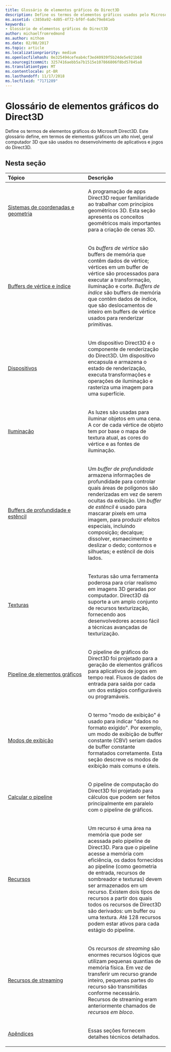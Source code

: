 ```yaml
---
title: Glossário de elementos gráficos do Direct3D
description: Define os termos de elementos gráficos usados pelo Microsoft Direct3D.
ms.assetid: c3850a92-4d05-4f72-bf0f-6a0c79e841eb
keywords:
- Glossário de elementos gráficos do Direct3D
author: michaelfromredmond
ms.author: mithom
ms.date: 02/08/2017
ms.topic: article
ms.localizationpriority: medium
ms.openlocfilehash: 0e325494cefeab4cf3ed40939f5b24de5e921b68
ms.sourcegitcommit: 3257416aebb5a7b1515e107866806f8bd57845a8
ms.translationtype: MT
ms.contentlocale: pt-BR
ms.lasthandoff: 11/17/2018
ms.locfileid: "7171289"
---
```

# <a name="direct3d-graphics-glossary"></a>Glossário de elementos gráficos do Direct3D


Define os termos de elementos gráficos do Microsoft Direct3D. Este glossário define, em termos de elementos gráficos um alto nível, geral computador 3D que são usados no desenvolvimento de aplicativos e jogos do Direct3D.

## <a name="span-idin-this-sectionspanin-this-section"></a><span id="in-this-section"></span>Nesta seção


<table>
<colgroup>
<col width="50%" />
<col width="50%" />
</colgroup>
<thead>
<tr class="header">
<th align="left">Tópico</th>
<th align="left">Descrição</th>
</tr>
</thead>
<tbody>
<tr class="odd">
<td align="left"><p><a href="coordinate-systems-and-geometry.md">Sistemas de coordenadas e geometria</a></p></td>
<td align="left"><p>A programação de apps Direct3D requer familiaridade ao trabalhar com princípios geométricos 3D. Esta seção apresenta os conceitos geométricos mais importantes para a criação de cenas 3D.</p></td>
</tr>
<tr class="even">
<td align="left"><p><a href="vertex-and-index-buffers.md">Buffers de vértice e índice</a></p></td>
<td align="left"><p>Os <em>buffers de vértice</em> são buffers de memória que contêm dados de vértice; vértices em um buffer de vértice são processados para executar a transformação, iluminação e corte. <em>Buffers de índice</em> são buffers de memória que contêm dados de índice, que são deslocamentos de inteiro em buffers de vértice usados para renderizar primitivas.</p></td>
</tr>
<tr class="odd">
<td align="left"><p><a href="devices.md">Dispositivos</a></p></td>
<td align="left"><p>Um dispositivo Direct3D é o componente de renderização do Direct3D. Um dispositivo encapsula e armazena o estado de renderização, executa transformações e operações de iluminação e rasteriza uma imagem para uma superfície.</p></td>
</tr>
<tr class="even">
<td align="left"><p><a href="lights-and-materials.md">Iluminação</a></p></td>
<td align="left"><p>As luzes são usadas para iluminar objetos em uma cena. A cor de cada vértice de objeto tem por base o mapa de textura atual, as cores do vértice e as fontes de iluminação.</p></td>
</tr>
<tr class="odd">
<td align="left"><p><a href="depth-and-stencil-buffers.md">Buffers de profundidade e estêncil</a></p></td>
<td align="left"><p>Um <em>buffer de profundidade</em> armazena informações de profundidade para controlar quais áreas de polígonos são renderizadas em vez de serem ocultas da exibição. Um <em>buffer de estêncil</em> é usado para mascarar pixels em uma imagem, para produzir efeitos especiais, incluindo composição; decalque; dissolver, esmaecimento e deslizar o dedo; contornos e silhuetas; e estêncil de dois lados.</p></td>
</tr>
<tr class="even">
<td align="left"><p><a href="textures.md">Texturas</a></p></td>
<td align="left"><p>Texturas são uma ferramenta poderosa para criar realismo em imagens 3D geradas por computador. Direct3D dá suporte a um amplo conjunto de recursos texturização, fornecendo aos desenvolvedores acesso fácil a técnicas avançadas de texturização.</p></td>
</tr>
<tr class="odd">
<td align="left"><p><a href="graphics-pipeline.md">Pipeline de elementos gráficos</a></p></td>
<td align="left"><p>O pipeline de gráficos do Direct3D foi projetado para a geração de elementos gráficos para aplicativos de jogos em tempo real. Fluxos de dados de entrada para saída por cada um dos estágios configuráveis ou programáveis.</p></td>
</tr>
<tr class="even">
<td align="left"><p><a href="views.md">Modos de exibição</a></p></td>
<td align="left"><p>O termo &quot;modo de exibição&quot; é usado para indicar &quot;dados no formato exigido&quot;. Por exemplo, um modo de exibição de buffer constante (CBV) seriam dados de buffer constante formatados corretamente. Esta seção descreve os modos de exibição mais comuns e úteis.</p></td>
</tr>
<tr class="odd">
<td align="left"><p><a href="compute-pipeline.md">Calcular o pipeline</a></p></td>
<td align="left"><p>O pipeline de computação do Direct3D foi projetado para cálculos que podem ser feitos principalmente em paralelo com o pipeline de gráficos.</p></td>
</tr>
<tr class="even">
<td align="left"><p><a href="resources.md">Recursos</a></p></td>
<td align="left"><p>Um recurso é uma área na memória que pode ser acessada pelo pipeline de Direct3D. Para que o pipeline acesse a memória com eficiência, os dados fornecidos ao pipeline (como geometria de entrada, recursos de sombreador e texturas) devem ser armazenados em um recurso. Existem dois tipos de recursos a partir dos quais todos os recursos de Direct3D são derivados: um buffer ou uma textura. Até 128 recursos podem estar ativos para cada estágio do pipeline.</p></td>
</tr>
<tr class="odd">
<td align="left"><p><a href="streaming-resources.md">Recursos de streaming</a></p></td>
<td align="left"><p>Os <em>recursos de streaming</em> são enormes recursos lógicos que utilizam pequenas quantias de memória física. Em vez de transferir um recurso grande inteiro, pequenas partes do recurso são transmitidas conforme necessário. Recursos de streaming eram anteriormente chamados de <em>recursos em bloco</em>.</p></td>
</tr>
<tr class="even">
<td align="left"><p><a href="appendix.md">Apêndices</a></p></td>
<td align="left"><p>Essas seções fornecem detalhes técnicos detalhados.</p></td>
</tr>
</tbody>
</table>

 

 

 
